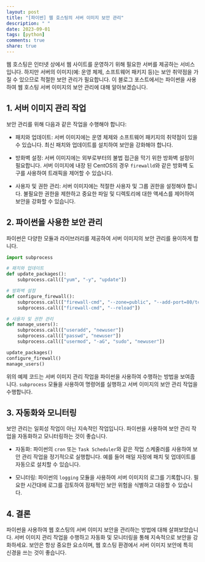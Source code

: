 ```yaml
---
layout: post
title: "[파이썬] 웹 호스팅의 서버 이미지 보안 관리"
description: " "
date: 2023-09-01
tags: [python]
comments: true
share: true
---
```


웹 호스팅은 인터넷 상에서 웹 사이트를 운영하기 위해 필요한 서버를 제공하는 서비스입니다. 하지만 서버의 이미지(예: 운영 체제, 소프트웨어 패키지 등)는 보안 취약점을 가질 수 있으므로 적절한 보안 관리가 필요합니다. 이 블로그 포스트에서는 파이썬을 사용하여 웹 호스팅 서버 이미지의 보안 관리에 대해 알아보겠습니다.

## 1. 서버 이미지 관리 작업

보안 관리를 위해 다음과 같은 작업을 수행해야 합니다:

- 패치와 업데이트: 서버 이미지에는 운영 체제와 소프트웨어 패키지의 취약점이 있을 수 있습니다. 최신 패치와 업데이트를 설치하여 보안을 강화해야 합니다. 

- 방화벽 설정: 서버 이미지에는 외부로부터의 불법 접근을 막기 위한 방화벽 설정이 필요합니다. 서버 이미지에 내장 된 CentOS의 경우 `firewalld`와 같은 방화벽 도구를 사용하여 트래픽을 제어할 수 있습니다. 

- 사용자 및 권한 관리: 서버 이미지에는 적절한 사용자 및 그룹 권한을 설정해야 합니다. 불필요한 권한을 제한하고 중요한 파일 및 디렉토리에 대한 액세스를 제어하여 보안을 강화할 수 있습니다. 

## 2. 파이썬을 사용한 보안 관리

파이썬은 다양한 모듈과 라이브러리를 제공하여 서버 이미지의 보안 관리를 용이하게 합니다. 

```python
import subprocess

# 패치와 업데이트
def update_packages():
    subprocess.call(["yum", "-y", "update"])

# 방화벽 설정
def configure_firewall():
    subprocess.call(["firewall-cmd", "--zone=public", "--add-port=80/tcp", "--permanent"])
    subprocess.call(["firewall-cmd", "--reload"])

# 사용자 및 권한 관리
def manage_users():
    subprocess.call(["useradd", "newuser"])
    subprocess.call(["passwd", "newuser"])
    subprocess.call(["usermod", "-aG", "sudo", "newuser"])

update_packages()
configure_firewall()
manage_users()
```

위의 예제 코드는 서버 이미지 관리 작업을 파이썬을 사용하여 수행하는 방법을 보여줍니다. `subprocess` 모듈을 사용하여 명령어를 실행하고 서버 이미지의 보안 관리 작업을 수행합니다.

## 3. 자동화와 모니터링

보안 관리는 일회성 작업이 아닌 지속적인 작업입니다. 파이썬을 사용하여 보안 관리 작업을 자동화하고 모니터링하는 것이 좋습니다.

- 자동화: 파이썬의 `cron` 또는 `Task Scheduler`와 같은 작업 스케줄러를 사용하여 보안 관리 작업을 정기적으로 실행합니다. 예를 들어 매일 자정에 패치 및 업데이트를 자동으로 설치할 수 있습니다.

- 모니터링: 파이썬의 `logging` 모듈을 사용하여 서버 이미지의 로그를 기록합니다. 필요한 시간대에 로그를 검토하여 잠재적인 보안 위험을 식별하고 대응할 수 있습니다.

## 4. 결론

파이썬을 사용하여 웹 호스팅의 서버 이미지 보안을 관리하는 방법에 대해 살펴보았습니다. 서버 이미지 관리 작업을 수행하고 자동화 및 모니터링을 통해 지속적으로 보안을 강화하세요. 보안은 항상 중요한 요소이며, 웹 호스팅 환경에서 서버 이미지 보안에 특히 신경을 쓰는 것이 좋습니다.